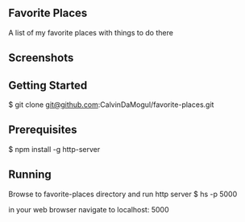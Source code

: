 ## Favorite Places
A list of my favorite places with things to do there

## Screenshots 


## Getting Started 
$ git clone git@github.com:CalvinDaMogul/favorite-places.git

## Prerequisites
$ npm install -g http-server

## Running 
Browse to favorite-places directory and run http server 
$ hs -p 5000

in your web browser navigate to localhost: 5000